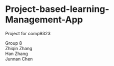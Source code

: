 # Project-based-learning-Management-App
Project for comp9323

Group 8   
   Zhiqin Zhang  
   Han Zhang  
   Junnan Chen  


